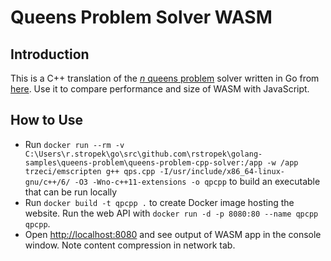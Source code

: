 # Queens Problem Solver WASM

## Introduction

This is a C++ translation of the [*n* queens problem](https://en.wikipedia.org/wiki/Eight_queens_puzzle) solver written in Go from [here](../queens-problem-bitarray-solver). Use it to compare performance and size of WASM with JavaScript.

## How to Use

* Run `docker run --rm -v C:\Users\r.stropek\go\src\github.com\rstropek\golang-samples\queens-problem\queens-problem-cpp-solver:/app -w /app trzeci/emscripten g++ qps.cpp -I/usr/include/x86_64-linux-gnu/c++/6/ -O3 -Wno-c++11-extensions -o qpcpp` to build an executable that can be run locally
* Run `docker build -t qpcpp .` to create Docker image hosting the website. Run the web API with `docker run -d -p 8080:80 --name qpcpp qpcpp`.
* Open [http://localhost:8080](http://localhost:8080) and see output of WASM app in the console window. Note content compression in network tab.
